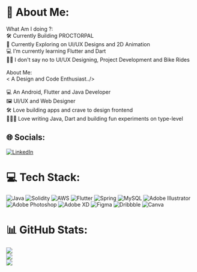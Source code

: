 # 💫 About Me:
What Am I doing ?:<br>🛠 Currently Building PROCTORPAL<br>🧭 Currently Exploring on UI/UX Designs and 2D Animation<br>💻 I’m currently learning Flutter and Dart<br>🤙🏻 I don't say no to UI/UX Designing, Project Development and Bike Rides<br><br>About Me:<br>< A Design and Code Enthusiast../><br><br>💻 An Android, Flutter and Java Developer<br>🖼️ UI/UX and Web Designer<br>🛠 Love building apps and crave to design frontend<br>🧑🏻‍💻 Love writing Java, Dart and building fun experiments on type-level


## 🌐 Socials:
[![LinkedIn](https://img.shields.io/badge/LinkedIn-%230077B5.svg?logo=linkedin&logoColor=white)](https://linkedin.com/in/rohan-navale) 

# 💻 Tech Stack:
![Java](https://img.shields.io/badge/java-%23ED8B00.svg?style=for-the-badge&logo=java&logoColor=white) ![Solidity](https://img.shields.io/badge/Solidity-%23363636.svg?style=for-the-badge&logo=solidity&logoColor=white) ![AWS](https://img.shields.io/badge/AWS-%23FF9900.svg?style=for-the-badge&logo=amazon-aws&logoColor=white) ![Flutter](https://img.shields.io/badge/Flutter-%2302569B.svg?style=for-the-badge&logo=Flutter&logoColor=white) ![Spring](https://img.shields.io/badge/spring-%236DB33F.svg?style=for-the-badge&logo=spring&logoColor=white) ![MySQL](https://img.shields.io/badge/mysql-%2300f.svg?style=for-the-badge&logo=mysql&logoColor=white) ![Adobe Illustrator](https://img.shields.io/badge/adobeillustrator-%23FF9A00.svg?style=for-the-badge&logo=adobeillustrator&logoColor=white) ![Adobe Photoshop](https://img.shields.io/badge/adobephotoshop-%2331A8FF.svg?style=for-the-badge&logo=adobephotoshop&logoColor=white) ![Adobe XD](https://img.shields.io/badge/Adobe%20XD-470137?style=for-the-badge&logo=Adobe%20XD&logoColor=#FF61F6) 	![Figma](https://img.shields.io/badge/figma-%23F24E1E.svg?style=for-the-badge&logo=figma&logoColor=white) ![Dribbble](https://img.shields.io/badge/Dribbble-EA4C89?style=for-the-badge&logo=dribbble&logoColor=white) ![Canva](https://img.shields.io/badge/Canva-%2300C4CC.svg?style=for-the-badge&logo=Canva&logoColor=white)

# 📊 GitHub Stats:
![](https://github-readme-stats.vercel.app/api?username=Rohan-Navale&theme=dark&hide_border=false&include_all_commits=false&count_private=false)<br/>
![](https://github-readme-streak-stats.herokuapp.com/?user=Rohan-Navale&theme=dark&hide_border=false)<br/>
![](https://github-readme-stats.vercel.app/api/top-langs/?username=Rohan-Navale&theme=dark&hide_border=false&include_all_commits=false&count_private=false&layout=compact)

